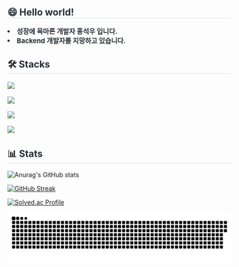 
<div style="text-align: left;"> 
    <h2 style="border-bottom: 1px solid #d8dee4; color: #282d33;"> 😄 Hello world! </h2>  
    <div style="font-weight: 700; font-size: 15px; text-align: left; color: #282d33;"> <li> 성장에 목마른 개발자 홍석우 입니다.</li><li> Backend 개발자를 지망하고 있습니다. </div> 
    </div>

<h2 style="border-bottom: 1px solid #d8dee4; color: #282d33;"> 🛠 Stacks </h2>  

<p align="left">
  <a href="https://skillicons.dev">
    <img src="https://skillicons.dev/icons?i=java,cpp,python,mysql,&theme=light" />
  </a>
</p>
<p align="left">
  <a href="https://skillicons.dev">
    <img src="https://skillicons.dev/icons?i=spring,aws,&theme=light" />
  </a>
</p>
<p align="left">
  <a href="https://skillicons.dev">
    <img src="https://skillicons.dev/icons?i=visualstudio,vscode,idea,postman&theme=light" />
  </a>
</p>
<p align="left">
  <a href="https://skillicons.dev">
    <img src="https://skillicons.dev/icons?i=git,github,notion,discord&theme=light" />
  </a>
</p>

<h2 style="border-bottom: 1px solid #d8dee4; color: #282d33;"> 📊 Stats </h2>  

![Anurag's GitHub stats](https://github-readme-stats.vercel.app/api?username=StoneCAU&show_icons=true)

[![GitHub Streak](https://streak-stats.demolab.com/?user=StoneCAU)](https://git.io/streak-stats)

[![Solved.ac Profile](http://mazassumnida.wtf/api/v2/generate_badge?boj=seokwoo1999)](https://solved.ac/seokwoo1999/)


![snake gif](https://github.com/StoneCAU/StoneCAU/blob/output/github-contribution-grid-snake.svg)



<!--
**StoneCAU/stoneCAU** is a ✨ _special_ ✨ repository because its `README.md` (this file) appears on your GitHub profile.

Here are some ideas to get you started:

- 🔭 I’m currently working on ...
- 🌱 I’m currently learning ...
- 👯 I’m looking to collaborate on ...
- 🤔 I’m looking for help with ...
- 💬 Ask me about ...
- 📫 How to reach me: ...
- 😄 Pronouns: ...
- ⚡ Fun fact: ...
-->
